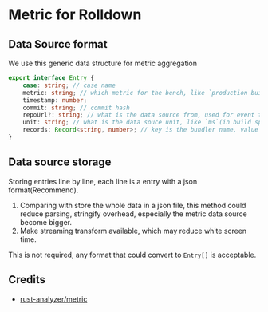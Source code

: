 # Metric for Rolldown


## Data Source format
We use this generic data structure for metric aggregation
```ts
export interface Entry {
	case: string; // case name
	metric: string; // which metric for the bench, like `production build time`, `production build size`
	timestamp: number; 
	commit: string; // commit hash
    repoUrl?: string; // what is the data source from, used for event tracking
	unit: string; // what is the data souce unit, like `ms`(in build speed bench), 'byte'(in build size bench)
	records: Record<string, number>; // key is the bundler name, value is the result of the corresponding bundler
}
```

## Data source storage
Storing entries line by line, each line is a entry with a json format(Recommend).  

1. Comparing with store the whole data in a json file, this method could reduce parsing, stringify overhead, especially the metric data source become bigger. 
2. Make streaming transform available, which may reduce white screen time.

This is not required, any format that could convert to `Entry[]` is acceptable.


## Credits
- [rust-analyzer/metric](https://github.com/rust-analyzer/metrics/tree/master)
